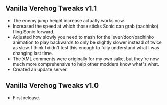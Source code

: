 ## Vanilla Verehog Tweaks v1.1
- The enemy jump height increase actually works now.
- Increased the speed at which those sticks Sonic can grab (pachinko) fling Sonic forward.
- Adjusted how slowly you need to mash for the lever/door/pachinko animation to play backwards to only be slightly slower instead of twice as slow. I think I didn't test this enough to fully understand what I was changing last time.
- The XML comments were originally for my own sake, but they're now much more comprehensive to help other modders know what's what.
- Created an update server.

## Vanilla Verehog Tweaks v1.0
- First release.
